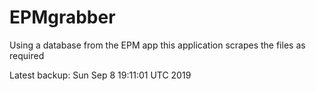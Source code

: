 # EPMgrabber
Using a database from the EPM app this application scrapes the files as required


Latest backup: Sun Sep 8 19:11:01 UTC 2019
